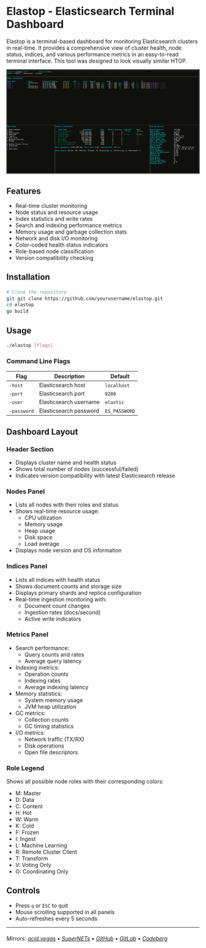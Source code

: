 # Elastop - Elasticsearch Terminal Dashboard

Elastop is a terminal-based dashboard for monitoring Elasticsearch clusters in real-time. It provides a comprehensive view of cluster health, node status, indices, and various performance metrics in an easy-to-read terminal interface. This tool was designed to look visually similar HTOP.

![](./.screens/preview.png)

## Features

- Real-time cluster monitoring
- Node status and resource usage
- Index statistics and write rates
- Search and indexing performance metrics
- Memory usage and garbage collection stats
- Network and disk I/O monitoring
- Color-coded health status indicators
- Role-based node classification
- Version compatibility checking

## Installation

```bash
# Clone the repository
git git clone https://github.com/yourusername/elastop.git
cd elastop
go build
```

## Usage

```bash
./elastop [flags]
```

### Command Line Flags
| Flag        | Description            | Default       |
| ----------- | ---------------------- | ------------- |
| `-host`     | Elasticsearch host     | `localhost`   |
| `-port`     | Elasticsearch port     | `9200`        |
| `-user`     | Elasticsearch username | `elastic`     |
| `-password` | Elasticsearch password | `ES_PASSWORD` |

## Dashboard Layout

### Header Section
- Displays cluster name and health status
- Shows total number of nodes (successful/failed)
- Indicates version compatibility with latest Elasticsearch release

### Nodes Panel
- Lists all nodes with their roles and status
- Shows real-time resource usage:
  - CPU utilization
  - Memory usage
  - Heap usage
  - Disk space
  - Load average
- Displays node version and OS information

### Indices Panel
- Lists all indices with health status
- Shows document counts and storage size
- Displays primary shards and replica configuration
- Real-time ingestion monitoring with:
  - Document count changes
  - Ingestion rates (docs/second)
  - Active write indicators

### Metrics Panel
- Search performance:
  - Query counts and rates
  - Average query latency
- Indexing metrics:
  - Operation counts
  - Indexing rates
  - Average indexing latency
- Memory statistics:
  - System memory usage
  - JVM heap utilization
- GC metrics:
  - Collection counts
  - GC timing statistics
- I/O metrics:
  - Network traffic (TX/RX)
  - Disk operations
  - Open file descriptors

### Role Legend
Shows all possible node roles with their corresponding colors:
- M: Master
- D: Data
- C: Content
- H: Hot
- W: Warm
- K: Cold
- F: Frozen
- I: Ingest
- L: Machine Learning
- R: Remote Cluster Client
- T: Transform
- V: Voting Only
- O: Coordinating Only

## Controls

- Press `q` or `ESC` to quit
- Mouse scrolling supported in all panels
- Auto-refreshes every 5 seconds

---

###### Mirrors: [acid.vegas](https://git.acid.vegas/elastop) • [SuperNETs](https://git.supernets.org/acidvegas/elastop) • [GitHub](https://github.com/acidvegas/elastop) • [GitLab](https://gitlab.com/acidvegas/elastop) • [Codeberg](https://codeberg.org/acidvegas/elastop)
